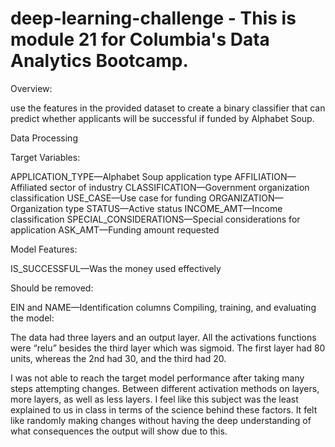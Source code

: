 # deep-learning-challenge - This is module 21 for Columbia's Data Analytics Bootcamp. 
Overview:

 

use the features in the provided dataset to create a binary classifier that can predict whether applicants will be successful if funded by Alphabet Soup.

 

Data Processing

Target Variables:

APPLICATION_TYPE—Alphabet Soup application type
AFFILIATION—Affiliated sector of industry
CLASSIFICATION—Government organization classification
USE_CASE—Use case for funding
ORGANIZATION—Organization type
STATUS—Active status
INCOME_AMT—Income classification
SPECIAL_CONSIDERATIONS—Special considerations for application
ASK_AMT—Funding amount requested
 

Model Features:

IS_SUCCESSFUL—Was the money used effectively
 

Should be removed:

EIN and NAME—Identification columns
Compiling, training, and evaluating the model:

The data had three layers and an output layer. All the activations functions were “relu” besides the third layer which was sigmoid. The first layer had 80 units, whereas the 2nd had 30, and the third had 20.

I was not able to reach the target model performance after taking many steps attempting changes. Between different activation methods on layers, more layers, as well as less layers. I feel like this subject was the least explained to us in class in terms of the science behind these factors. It felt like randomly making changes without having the deep understanding of what consequences the output will show due to this.

